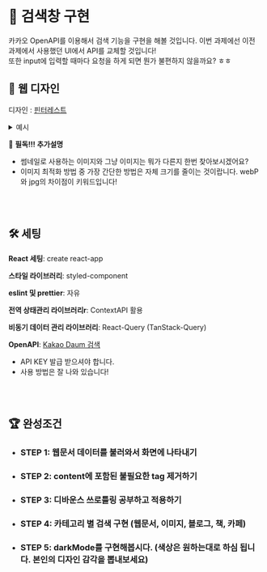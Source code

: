 # 📂 검색창 구현

카카오 OpenAPI를 이용해서 검색 기능을 구현을 해볼 것입니다. 이번 과제에선 이전 과제에서 사용했던 UI에서 API를 교체할 것입니다!
<br>또한 input에 입력할 때마다 요청을 하게 되면 뭔가 불편하지 않을까요? ㅎㅎ

## 🗾 웹 디자인

디자인 : [핀터레스트](https://www.pinterest.co.kr/ideas/)

<details>
	<summary>예시</summary>
<img width="1441" alt="스크린샷 2024-02-15 오후 11 13 29" src="https://github.com/kangsinbeom/fastcampus/assets/83047601/5bbf3084-2645-4e59-8b87-4dbe09865758">
</details>

🎉 **필독!!! 추가설명**

- 썸네일로 사용하는 이미지와 그냥 이미지는 뭐가 다른지 한번 찾아보시겠어요?
- 이미지 최적화 방법 중 가장 간단한 방법은 자체 크기를 줄이는 것이랍니다. webP와 jpg의 차이점이 키워드입니다!

<br>
<br>

## 🛠️ 세팅

**React 세팅**: create react-app

**스타일 라이브러리**: styled-component

**eslint 및 prettier**: 자유

**전역 상태관리 라이브러리r**: ContextAPI 활용

**비동기 데이터 관리 라이브러리**: React-Query (TanStack-Query)

**OpenAPI**: [Kakao Daum 검색](https://developers.kakao.com/docs/latest/ko/daum-search/dev-guide)

- API KEY 발급 받으셔야 합니다.
- 사용 방법은 잘 나와 있습니다!

<br>
<br>

## 🏆 완성조건

- ### STEP 1: 웹문서 데이터를 불러와서 화면에 나타내기
- ### STEP 2: content에 포함된 불필요한 tag 제거하기
- ### STEP 3: 디바운스 쓰로틀링 공부하고 적용하기
- ### STEP 4: 카테고리 별 검색 구현 (웹문서, 이미지, 블로그, 책, 카페)
- ### STEP 5: darkMode를 구현해봅시다. (색상은 원하는대로 하심 됩니다. 본인의 디자인 감각을 뽑내보세요)
